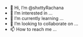 - 👋 Hi, I’m @shxttyRachana
- 👀 I’m interested in ...
- 🌱 I’m currently learning ...
- 💞️ I’m looking to collaborate on ...
- 📫 How to reach me ...

<!---
shxttyRachana/shxttyRachana is a ✨ special ✨ repository because its `README.md` (this file) appears on your GitHub profile.
You can click the Preview link to take a look at your changes.
--->

